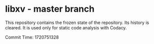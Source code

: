 # libxv - master branch

This repository contains the frozen state of the repository.
Its history is cleared. It is used only for static code
analysis with Codacy.

Commit Time: 1720751328